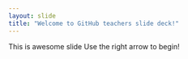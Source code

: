 ```yaml
---
layout: slide
title: "Welcome to GitHub teachers slide deck!"
---
```

This is awesome slide
Use the right arrow to begin!
